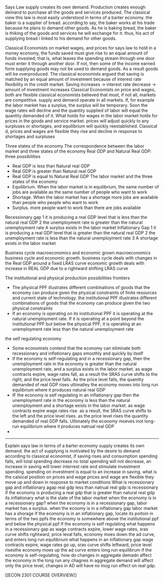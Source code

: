 Says Law
	supply creates its own demand. Production creates enough demand to purchase all the goods and services produced.
The classical view
	this law is most easily understood in terms of a barter economy.
	the baker is a supplier of bread. according to say, the baker works at his trade because he plans to demand other goods. As he is baking bread, the baker is thiking of the goods and services he will exchange for it. thus, his act of supplying bread i linked to his demand for other goods.


Classical Economists on market wages, and prices
	for says law to hold in a money economy, the funds saved must give rise to an equal amount of funds invested; that is, what leaves the spending stream through one door must enter it through another door. If not, then some of the income earned form supplying goods may not be used to demand goods. As a result goods will be overproduced.
		The classical economists argued that saving is matched by an equal amount of investment because of interest rate flexibility in the credit market.
	 Saving increases -> interest rate decrease -> amount of investment increases 
Classical Economists on price and wages, both are flexible
	classical economists believed that most, if not all, markets are competitive. supply and demand operate in all markets. If, for example the labor market has a surplus, the surplus will be temporary. Soon the wage rates will decline and the quantity supplied of labor will equal the quantity demanded of it. 
		What holds for wages in the labor market holds for prices in the goods and service market. prices will adjust quickly to any surpluses or shortages, and equilibrium will quickly reestablished. 
	Classical d, prices and wages are flexible they rise and decline in response to shortages and surpluses

Three states of the economy
	 The correspondence between the labor market and three states of the economy
Real GDP and Natural Real GDP: three possibilities
- Real GDP is less than Natural real GDP
- Real GDP is greater than Natural real GDP
- Real GDP is equal to Natural Real GDP
The labor market and the three states of the economy
- Equilibrium. When the labor market is in equilibrium, the same number of jobs are available as the same number of people who want to work
- Shortage. When the labor market has a shortage more jobs are available than people who people who want to work
- Surplus. more people want to work than there are jobs available

Recessionary gap
	1 it is producing a real GDP level that is less than the natural real GDP
	2 the unemployment rate is greater than the natural unemployment rate
	A surplus exists in the labor market
Inflationary Gap
	1 it is producing a real GDP level that is greater than the natural real GDP
	2 the unemployment rate is less than the natural unemployment rate
	3 A shortage exists in the labor market

Business cycle macroeconomics and economic grown macroeconomics
	 business cycle and economic growth. business cycle deals with changes in the Real GDP around a fixed LRAS curve economic growth deals with increase in REAL GDP due to a rightward shifting LRAS curve

The institutional and physical production possibilities frontiers
- The physical PPF illustrates different combinations of goods that the economy can produce given the physical constraints of finite resources and current state of technology. the institutional PPF illustrates different combinations of goods that the economy can produce given the two physical constraints
- If an economy is operating on its institutional PPF it is operating at the natural unemployment rate. If it is operating at a point beyond the institutional PPF but below the physical PPF, it is operating at an unemployment rate less than the natural unemployment rate

the self regulating economy
- Some economists contend that the economy can eliminate both recessionary and inflationary gaps smoothly and quickly by itself
- If the economy is self-regulating and in a recessionary gap, then the unemployment rate in the economy is greater than the natural unemployment rate, and a surplus exists in the labor market. as wage contracts expire, wage rates fall, as a result the SRAS curve shifts to the right, and the price level falls. As the price level falls, the quanitty demanded of real GDP rises ultimatley the economy moves into long run equlibrium where it produces natural real GDP
- IF the economy is self regulating in an inflationary gap then the unemployment rate in the economy is less than the natural unemployment and a shortage exists in the labor market. as wage contracts expire wage rates rise. as a result, the SRAS curve shifts to the left and the price level rises. as the price level rises the quantity demanded of real GDP falls. Ultimately the economy moeves inot long-run equilibrium where it produces natrual real GDP
-
---
Explain says law in terms of a barter economy
	supply creates its own demand. the act of supplying is motivated by the desire to demand
according to classical economist, if saving rises and consumption spending falls, will total spending decrease
	no total spending will not decrease, an increase in saving will lower interrest rate and stimulate investment spending. spending on investment is equal to an increase in saving.
what is the calsical position on prices and wage
	prices and wage are flexible they move up and down in response to market conditions
What is recessionary gap and inflationary agap
	real gdp less than natrual real gdp is recessionary
	if the economy is producing a real gdp that is greater than natural real gdp its inflationary
what is the state of the labor market when the economy is in a recessionary gap?
	when the economy is in a recessionary gap, labor market has a surplus.
	when the ecoomy is in a inflationary gap labor market has a shorage
If the economy is in an inflationary gap, locate its poitoin in terms of the two ppfs
	the economy is somewhere above the institutional ppf and below the physical ppf
If the economy is self regulating what happens in a recessionary gap
	as wage contracts expire, lower wage rates, sras curve shifts rightward, price leval falls, economy moes down the ad curve, and enters long run equilibrium
what happens in an inflationary gap
	wage contracts expire, wage rates go up, sras curve shifts leftward, price level risesthe economy moes up the ad curve
	enters long run equilibrum
if the economy is self-regulating, how do changes in aggregate demadn affect the economy in the long run
	any chagnes in aggregate demand will affect only the price level, changes in AD will have no lnog run effect on real gdp.

[[ECON 2301 COURSE OVERVIEW]]